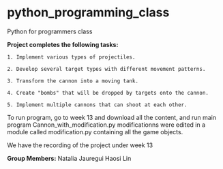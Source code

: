 # python_programming_class
Python for programmers class

__Project completes the following tasks:__

    1. Implement various types of projectiles.
    
    2. Develop several target types with different movement patterns.
    
    3. Transform the cannon into a moving tank.
    
    4. Create "bombs" that will be dropped by targets onto the cannon.
    
    5. Implement multiple cannons that can shoot at each other.


To run program, go to week 13 and download all the content, and run main program Cannon_with_modification.py
modificationns were edited in a module called modification.py containing all the game objects.

We have the recording of the project under week 13
        
__Group Members:__
Natalia Jauregui 
Haosi Lin
